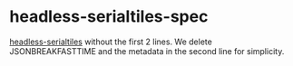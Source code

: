 # headless-serialtiles-spec
[headless-serialtiles](https://github.com/mapbox/serialtiles-spec) without the first 2 lines. We delete JSONBREAKFASTTIME and the metadata in the second line for simplicity. 
